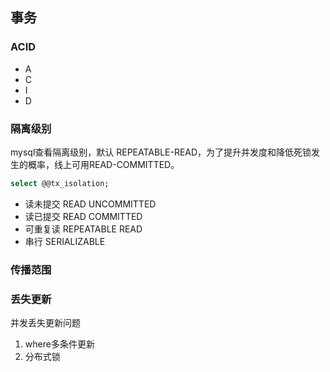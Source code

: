 ## 事务

###	ACID
- A
- C
- I
- D

### 隔离级别

mysql查看隔离级别，默认 REPEATABLE-READ，为了提升并发度和降低死锁发生的概率，线上可用READ-COMMITTED。
```sql
select @@tx_isolation;
```
* 读未提交 READ UNCOMMITTED
* 读已提交 READ COMMITTED
* 可重复读 REPEATABLE READ
* 串行 SERIALIZABLE

### 传播范围


### 丢失更新
并发丢失更新问题
1. where多条件更新
2. 分布式锁
